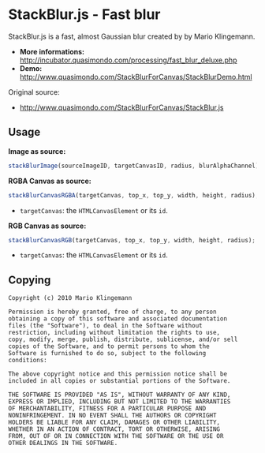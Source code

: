 # StackBlur.js - Fast blur

StackBlur.js is a fast, almost Gaussian blur created by by Mario Klingemann.

  * **More informations:** http://incubator.quasimondo.com/processing/fast_blur_deluxe.php
  * **Demo:** http://www.quasimondo.com/StackBlurForCanvas/StackBlurDemo.html

Original source:

  * http://www.quasimondo.com/StackBlurForCanvas/StackBlur.js


## Usage

**Image as source:**

```javascript
stackBlurImage(sourceImageID, targetCanvasID, radius, blurAlphaChannel);
```

**RGBA Canvas as source:**

```javascript
stackBlurCanvasRGBA(targetCanvas, top_x, top_y, width, height, radius);
```

  * `targetCanvas`: the `HTMLCanvasElement` or its `id`.

**RGB Canvas as source:**

```javascript
stackBlurCanvasRGB(targetCanvas, top_x, top_y, width, height, radius);
```

  * `targetCanvas`: the `HTMLCanvasElement` or its `id`.


## Copying

```
Copyright (c) 2010 Mario Klingemann

Permission is hereby granted, free of charge, to any person
obtaining a copy of this software and associated documentation
files (the "Software"), to deal in the Software without
restriction, including without limitation the rights to use,
copy, modify, merge, publish, distribute, sublicense, and/or sell
copies of the Software, and to permit persons to whom the
Software is furnished to do so, subject to the following
conditions:

The above copyright notice and this permission notice shall be
included in all copies or substantial portions of the Software.

THE SOFTWARE IS PROVIDED "AS IS", WITHOUT WARRANTY OF ANY KIND,
EXPRESS OR IMPLIED, INCLUDING BUT NOT LIMITED TO THE WARRANTIES
OF MERCHANTABILITY, FITNESS FOR A PARTICULAR PURPOSE AND
NONINFRINGEMENT. IN NO EVENT SHALL THE AUTHORS OR COPYRIGHT
HOLDERS BE LIABLE FOR ANY CLAIM, DAMAGES OR OTHER LIABILITY,
WHETHER IN AN ACTION OF CONTRACT, TORT OR OTHERWISE, ARISING
FROM, OUT OF OR IN CONNECTION WITH THE SOFTWARE OR THE USE OR
OTHER DEALINGS IN THE SOFTWARE.
```
